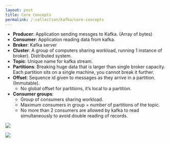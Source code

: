```yaml
---
layout: post
title: Core Concepts
permalink: /:collection/kafka/core-concepts
---
```


- **Producer**: Application sending messges to Kafka. (Array of bytes)
- **Consumer**: Application reading data from kafka.
- **Broker**: Kafka server
- **Cluster**: A group of computers sharing workload, running 1 instance of broker). Distributed system.
- **Topic**: Unique name for kafka stream.
- **Partitions**: Breaking huge data that is larger than single broker capacity. Each partition sits on a single machine, you cannot break it further.
- **Offset**: Sequence id given to messages as they arrive in a partition. (Immutable). 
    - No global offset for partitions, it’s local to a partition.
- **Consumer groups**:
    -	Group of consumers sharing workload. 
    -	Maximum consumers in group = number of partitions of the topic.
    -	No more than 2 consumers are allowed by kafka to read simultaneously to avoid double reading of records.

![]({{site.cdn}}/kafka/kafka-core-concepts.png)

![]({{site.cdn}}/kafka/concept-consumer-groups.png)

